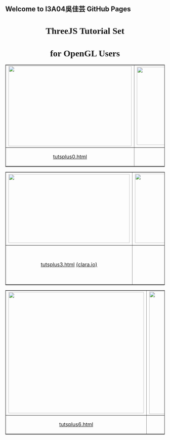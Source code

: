 ## Welcome to I3A04吳佳芸 GitHub Pages
<h1 align="center"><font face="Bookman Old Style">ThreeJS Tutorial Set </font>
</h1>
<h1 align="center"><font face="Bookman Old Style">for OpenGL Users</font></h1>
<table border="1" width="100%">
	<tr>
		<td width="389">
		<img border="0" src="figs/t0.gif" width="389" height="253"></td>
		<td width="446">
		<img border="0" src="figs/t1.gif" width="435" height="246"></td>
		<td><img border="0" src="figs/t2.gif" width="444" height="251"></td>
	</tr>
	<tr>
		<td width="389">
		<p align="center">
		<a href="http://jyunming-chen.github.io/tutsplus/tutsplus0.html">
		tutsplus0.html</a></td>
		<td width="447">
		<p align="center">
		<a href="http://jyunming-chen.github.io/tutsplus/tutsplus1.html">
		tutsplus1.html</a></td>
		<td>
		<p align="center">
		<a href="http://jyunming-chen.github.io/tutsplus/tutsplus2.html">
		tutsplus2.html </a>
	</tr>
</table>
<table border="1" width="95%">
	<tr>
		<td width="389">
		<img border="0" src="figs/t3.gif" width="383" height="217"></td>
		<td width="388">
		<img border="0" src="figs/t4.gif" width="388" height="218"></td>
		<td><img border="0" src="figs/t5-1.gif" width="390" height="223"></td>
	</tr>
	<tr>
		<td width="389">
		<p align="center">
		<a href="http://jyunming-chen.github.io/tutsplus/tutsplus3.html">
		tutsplus3.html</a>
		<a href="http://jyunming-chen.github.io/tutsplus/tutsplus3-clara.html">
		(clara.io)</a></td>
		<td width="388">
		<p align="center">
		<a href="http://jyunming-chen.github.io/tutsplus/tutsplus4.html">
		tutsplus4.html</a></td>
		<td>
		<p align="center">
		<a href="http://jyunming-chen.github.io/tutsplus/tutsplus5.html">
		tutsplus5.html (kinematic), </a>
		<a href="http://jyunming-chen.github.io/tutsplus/tutsplus5-1.html">
		(5-1 dynamic), </a>
		<a href="http://jyunming-chen.github.io/tutsplus/tutsplus5-2.html">
		(5-2 object)</a>
		
		</td>
	</tr>
</table>
<table border="1" width="100%">
	<tr>
		<td width="389">
		<img border="0" src="figs/t6.gif" width="428" height="382"></td>
		<td width="447">
		<img border="0" src="figs/t7.gif" width="437" height="386"></td>
		<td width="447">
		<img border="0" src="figs/t8.gif" width="437" height="386"></td>
	</tr>
	<tr>
		<td width="389">
		<p align="center">
		<a href="http://jyunming-chen.github.io/tutsplus/tutsplus6.html">
		tutsplus6.html</a></td>
		<td width="447">
		<p align="center">
		<a href="http://jyunming-chen.github.io/tutsplus/tutsplus7.html">
		tutsplus7.html</a></td>
		<td width="447">
		<p align="center">
		<a href="http://jyunming-chen.github.io/tutsplus/tutsplus8.html">
		tutsplus8.html</a>
		<a href="http://jyunming-chen.github.io/tutsplus/tutsplus8p.html">
		(tutsplus8p.html)</a>
		</td>
	</tr>
</table>



